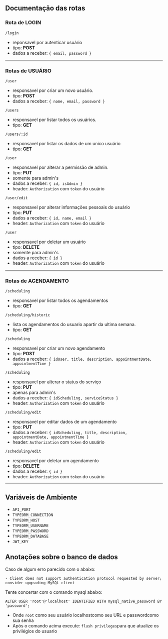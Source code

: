 ## **Documentação das rotas**

### Rota de **LOGIN**

`/login`
- reponsavel por autenticar usuário
- tipo: **POST**
- dados a receber: `{ email, password }`

---

### Rotas de **USUÁRIO**

`/user`
- responsavel por criar um novo usuário.
- tipo: **POST**
- dados a receber: `{ nome, email, password }`

`/users`
- responsavel por listar todos os usuários.
- tipo: **GET**

`/users/:id`
- responsavel por listar os dados de um unico usuário
- tipo: **GET**

`/user`
- responsavel por alterar a permissão de admin.
- tipo: **PUT**
- somente para admin's
- dados a receber: `{ id, isAdmin }`
- header: `Authorization` com `token` do usuário

`/user/edit`
- responsavel por alterar informações pessoais do usuário
- tipo: **PUT**
- dados a receber: `{ id, name, email }`
- header: `Authorization` com `token` do usuário

`/user`
- responsavel por deletar um usuário
- tipo: **DELETE**
- somente para admin's
- dados a receber: `{ id }`
- header: `Authorization` com `token` do usuário

---

### Rotas de **AGENDAMENTO**

`/scheduling`
- responsavel por listar todos os agendamentos
- tipo: **GET**

`/scheduling/historic`
- lista os agendamentos do usuario apartir da ultima semana.
- tipo: **GET**

`/scheduling`
- responsavel por criar um novo agendamento
- tipo: **POST**
- dados a receber: `{ idUser, title, description, appointmentDate, appointmentTime }`

`/scheduling`
- responsavel por alterar o status do serviço
- tipo: **PUT**
- apenas para admin's
- dados a receber: `{ idScheduling, serviceStatus }`
- header: `Authorization` com `token` do usuário

`/scheduling/edit`
- responsavel por editar dados de um agendamento
- tipo: **PUT**
- dados a receber: `{ idScheduling, title, description, appointmentDate, appointmentTime }`
- header: `Authorization` com `token` do usuário

`/scheduling/edit`
- responsavel por deletar um agendamento
- tipo: **DELETE**
- dados a receber: `{ id }`
- header: `Authorization` com `token` do usuário

---

## **Variáveis de Ambiente**
- `API_PORT`
- `TYPEORM_CONNECTION`
- `TYPEORM_HOST`
- `TYPEORM_USERNAME`
- `TYPEORM_PASSWORD`
- `TYPEORM_DATABASE`
- `JWT_KEY`

## **Anotações sobre o banco de dados**

Caso de algum erro parecido com o abaixo:
    
    - Client does not support authentication protocol requested by server; consider upgrading MySQL client
Tente concertar com o comando mysql abaixo:

```ALTER USER 'root'@'localhost' IDENTIFIED WITH mysql_native_password BY 'password';```
    
- Onde ```root``` como seu usuário localhostcomo seu URL e passwordcomo sua senha
- Após o comando acima execute: ```flush privileges```para que atualize os privilégios do usuario